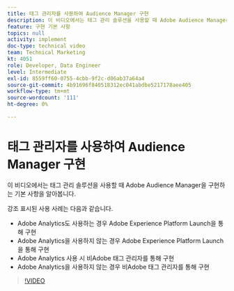 ```yaml
---
title: 태그 관리자를 사용하여 Audience Manager 구현
description: 이 비디오에서는 태그 관리 솔루션을 사용할 때 Adobe Audience Manager을 구현하는 기본 사항을 알아봅니다.
feature: 구현 기본 사항
topics: null
activity: implement
doc-type: technical video
team: Technical Marketing
kt: 4051
role: Developer, Data Engineer
level: Intermediate
exl-id: 8559ff60-0755-4cbb-9f2c-d06ab37a64a4
source-git-commit: 4b91696f840518312ec041abdbe5217178aee405
workflow-type: tm+mt
source-wordcount: '111'
ht-degree: 0%

---
```


# 태그 관리자를 사용하여 Audience Manager 구현

이 비디오에서는 태그 관리 솔루션을 사용할 때 Adobe Audience Manager을 구현하는 기본 사항을 알아봅니다.

강조 표시된 사용 사례는 다음과 같습니다.

* Adobe Analytics도 사용하는 경우 Adobe Experience Platform Launch을 통해 구현
* Adobe Analytics을 사용하지 않는 경우 Adobe Experience Platform Launch을 통해 구현
* Adobe Analytics 사용 시 비Adobe 태그 관리자를 통해 구현
* Adobe Analytics을 사용하지 않는 경우 비Adobe 태그 관리자를 통해 구현

>[!VIDEO](https://video.tv.adobe.com/v/29964/?quality=12)
